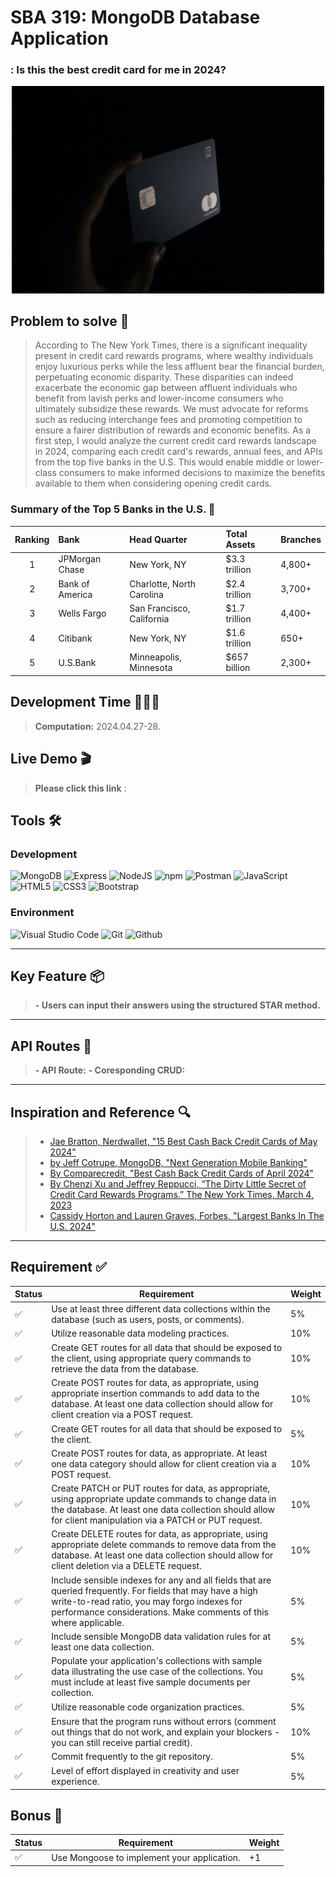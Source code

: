 # SBA 319: MongoDB Database Application <br/>
### : Is this the best credit card for me in 2024?

<div align="center">
<img width="500" alt="image" src="assets/creditCard.jpg"></div>

## Problem to solve 🎯

> According to The New York Times, there is a significant inequality present in credit card rewards programs, where wealthy individuals enjoy luxurious perks while the less affluent bear the financial burden, perpetuating economic disparity. These disparities can indeed exacerbate the economic gap between affluent individuals who benefit from lavish perks and lower-income consumers who ultimately subsidize these rewards. We must advocate for reforms such as reducing interchange fees and promoting competition to ensure a fairer distribution of rewards and economic benefits. As a first step, I would analyze the current credit card rewards landscape in 2024, comparing each credit card's rewards, annual fees, and APIs from the top five banks in the U.S. This would enable middle or lower-class consumers to make informed decisions to maximize the benefits available to them when considering opening credit cards.

### Summary of the Top 5 Banks in the U.S. 🏦
| Ranking | Bank            | Head Quarter              | Total Assets  | Branches |
| :-----: | :-------------- | :------------------------ | :------------ | :------- |
| 1       | JPMorgan Chase  | New York, NY              | $3.3 trillion | 4,800+   |
| 2       | Bank of America | Charlotte, North Carolina | $2.4 trillion	| 3,700+   |
| 3       | Wells Fargo     | San Francisco, California | $1.7 trillion | 4,400+   |
| 4       | Citibank        | New York, NY              | $1.6 trillion | 650+     |
| 5       | U.S.Bank        | Minneapolis, Minnesota    | $657 billion  | 2,300+   |


</div>

## Development Time 👩🏻‍💻
> **Computation:** 2024.04.27-28.


## Live Demo 🎬
> **Please click this link** :


## Tools 🛠️

### Development
![MongoDB](https://img.shields.io/badge/MongoDB-%234ea94b.svg?style=for-the-badge&logo=mongodb&logoColor=white)
![Express](https://img.shields.io/badge/Express%20js-000000?style=for-the-badge&logo=express&logoColor=white)
![NodeJS](https://img.shields.io/badge/node.js-6DA55F?style=for-the-badge&logo=node.js&logoColor=white)
![npm](https://img.shields.io/badge/npm-CB3837?style=for-the-badge&logo=npm&logoColor=white)
![Postman](https://img.shields.io/badge/Postman-FF6C37?style=for-the-badge&logo=Postman&logoColor=white)
![JavaScript](https://img.shields.io/badge/JavaScript-F7DF1E?style=for-the-badge&logo=Javascript&logoColor=white)
![HTML5](https://img.shields.io/badge/html5-%23E34F26.svg?style=for-the-badge&logo=html5&logoColor=white)
![CSS3](https://img.shields.io/badge/css3-%231572B6.svg?style=for-the-badge&logo=css3&logoColor=white)
![Bootstrap](https://img.shields.io/badge/Bootstrap-7952B3?style=for-the-badge&logo=Bootstrap&logoColor=white)

### Environment
![Visual Studio Code](https://img.shields.io/badge/Visual%20Studio%20Code-007ACC?style=for-the-badge&logo=Visual%20Studio%20Code&logoColor=white)
![Git](https://img.shields.io/badge/Git-F05032?style=for-the-badge&logo=Git&logoColor=white)
![Github](https://img.shields.io/badge/GitHub-181717?style=for-the-badge&logo=GitHub&logoColor=white)             



---
## Key Feature 📦

> **- Users can input their answers using the structured STAR method.** <br>

---
## API Routes 🔗

> **- API Route:** 
> **- Coresponding CRUD:** 

---
## Inspiration and Reference 🔍
> - [Jae Bratton, Nerdwallet, "15 Best Cash Back Credit Cards of May 2024"](https://www.nerdwallet.com/best/credit-cards/cash-back)
> - [by Jeff Cotrupe, MongoDB, "Next Generation Mobile Banking"](https://www.mongodb.com/blog/post/next-generation-mobile-bank-current-using-mongodb-atlas-google-cloud-make-financial-services-accessible-affordable-all)
> - [By Comparecredit, "Best Cash Back Credit Cards of April 2024"](https://www.comparecredit.com/credit-cards/best/cash-back/?utm_source=adwords&utm_campaign=9123840123&ad_group_id=97900334091&utm_content=643438196853&utm_medium=search&acquisition=prospect&ad_position=&network=g&ad_extension_id=&placement=&geolocation=9005864&kw=best%20cash%20back%20credit%20cards%202024&kwid=kwd-1929367132042&kwmt=e&product=credit_cards&glcid=CjwKCAjw57exBhAsEiwAaIxaZlfPWR-C-GeA-CWzFxZnUFve4xmce_waoeAOdSYlIN4rQcW13QOE1xoCvQYQAvD_BwE&gclid=CjwKCAjw57exBhAsEiwAaIxaZlfPWR-C-GeA-CWzFxZnUFve4xmce_waoeAOdSYlIN4rQcW13QOE1xoCvQYQAvD_BwE)
> - [By Chenzi Xu and Jeffrey Reppucci, “The Dirty Little Secret of Credit Card Rewards Programs.” The New York Times, March 4, 2023](https://www.nytimes.com/2023/03/04/opinion/credit-card-rewards-points-poor-interchange-fees.html#:~:text=The%20poor%20are%20much%20less,qualify%20for%20a%20premium%20card.)
> - [Cassidy Horton and Lauren Graves, Forbes, "Largest Banks In The U.S. 2024"](https://www.forbes.com/advisor/banking/largest-banks-in-the-us/)


---
## Requirement ✅

| Status    | Requirement                  | Weight    | 
|-----------|------------------------------|-----------|
|:white_check_mark:| Use at least three different data collections within the database (such as users, posts, or comments).| 5% |
|:white_check_mark:| Utilize reasonable data modeling practices. | 10% |
|:white_check_mark:| Create GET routes for all data that should be exposed to the client, using appropriate query commands to retrieve the data from the database. | 10% |
|:white_check_mark:| Create POST routes for data, as appropriate, using appropriate insertion commands to add data to the database. At least one data collection should allow for client creation via a POST request. | 10% |
|:white_check_mark:| Create GET routes for all data that should be exposed to the client. | 5% |
|:white_check_mark:| Create POST routes for data, as appropriate. At least one data category should allow for client creation via a POST request. | 10% |
|:white_check_mark:| Create PATCH or PUT routes for data, as appropriate, using appropriate update commands to change data in the database. At least one data collection should allow for client manipulation via a PATCH or PUT request. | 10% |
|:white_check_mark:| Create DELETE routes for data, as appropriate, using appropriate delete commands to remove data from the database. At least one data collection should allow for client deletion via a DELETE request. | 10% |
|:white_check_mark:| Include sensible indexes for any and all fields that are queried frequently. For fields that may have a high write-to-read ratio, you may forgo indexes for performance considerations. Make comments of this where applicable. | 5% |
|:white_check_mark:| Include sensible MongoDB data validation rules for at least one data collection. | 5% |
|:white_check_mark:| Populate your application's collections with sample data illustrating the use case of the collections. You must include at least five sample documents per collection. | 5% |
|:white_check_mark:| Utilize reasonable code organization practices. | 5% |
|:white_check_mark:| Ensure that the program runs without errors (comment out things that do not work, and explain your blockers - you can still receive partial credit). | 10% |
|:white_check_mark:| Commit frequently to the git repository. | 5% |
|:white_check_mark:| Level of effort displayed in creativity and user experience. | 5% |

## Bonus 🎁

| Status    | Requirement                  | Weight    | 
|-----------|------------------------------|-----------|
|:white_check_mark:| Use Mongoose to implement your application. | +1 |

